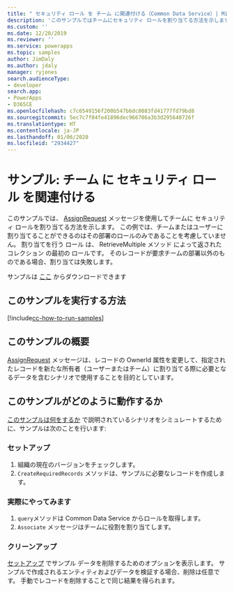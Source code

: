 ```yaml
---
title: " セキュリティ ロール を チーム に関連付ける（Common Data Service）| Microsoft Docs"
description: 'このサンプルではチームにセキュリティ ロールを割り当てる方法を示します '
ms.custom: ''
ms.date: 12/20/2019
ms.reviewer: ''
ms.service: powerapps
ms.topic: samples
author: JimDaly
ms.author: jdaly
manager: ryjones
search.audienceType:
- developer
search.app:
- PowerApps
- D365CE
ms.openlocfilehash: c7c6549156f200b547b6dc8083fd41777fd79bd8
ms.sourcegitcommit: 5ec7c7f04fe41896dec966706a3b3d295648726f
ms.translationtype: HT
ms.contentlocale: ja-JP
ms.lasthandoff: 01/06/2020
ms.locfileid: "2934427"
---
```

# <a name="sample-associate-security-role-to-a-team"></a>サンプル: チーム に セキュリティ ロール を関連付ける 

このサンプルでは、 [AssignRequest](https://docs.microsoft.com/dotnet/api/microsoft.crm.sdk.messages.assignrequest?view=dynamics-general-ce-9) メッセージを使用してチームに セキュリティ ロールを割り当てる方法を示します。 この例では、チームまたはユーザーに割り当てることができるのはその部署のロールのみであることを考慮していません。 割り当てを行う ロール は、 RetrieveMultiple メソッド によって返された コレクション の最初の ロールです。 そのレコードが要求チームの部署以外のものである場合、割り当ては失敗します。

サンプルは [ここ](https://github.com/microsoft/PowerApps-Samples/tree/master/cds/orgsvc/C%23/AssociateSecurityRoleToTeam) からダウンロードできます

## <a name="how-to-run-this-sample"></a>このサンプルを実行する方法

[!include[cc-how-to-run-samples](../../includes/cc-how-to-run-samples.md)]

## <a name="what-this-sample-does"></a>このサンプルの概要

[AssignRequest](https://docs.microsoft.com/dotnet/api/microsoft.crm.sdk.messages.assignrequest?view=dynamics-general-ce-9) メッセージは、レコードの OwnerId 属性を変更して、指定されたレコードを新たな所有者（ユーザーまたはチーム）に割り当てる際に必要となるデータを含むシナリオで使用することを目的としています。

## <a name="how-this-sample-works"></a>このサンプルがどのように動作するか

[このサンプルは何をするか](#what-this-sample-does) で説明されているシナリオをシミュレートするために、サンプルは次のことを行います:

### <a name="setup"></a>セットアップ

1. 組織の現在のバージョンをチェックします。
2. `CreateRequiredRecords` メソッドは、サンプルに必要なレコードを作成します。

### <a name="demonstrate"></a>実際にやってみます

1. `query`メソッドは Common Data Service からロールを取得します。
2. `Associate` メッセージはチームに役割を割り当てします。

### <a name="clean-up"></a>クリーンアップ

[セットアップ](#setup) でサンプル データを削除するためのオプションを表示します。 サンプルで作成されるエンティティおよびデータを検証する場合、削除は任意です。 手動でレコードを削除することで同じ結果を得られます。
